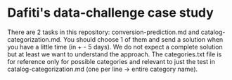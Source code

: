 # Dafiti's data-challenge case study

There are 2 tasks in this repository: conversion-prediction.md and catalog-categorization.md.
You should choose 1 of them and send a solution when you have a little time (in + - 5 days).
We do not expect a complete solution but at least we want to understand the approach.
The categories.txt file is for reference only for possible categories and relevant to just
the test in catalog-categorization.md (one per line -> entire category name).

